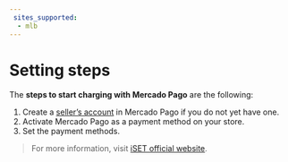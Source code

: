 ```yaml
---
 sites_supported:
  - mlb
---
```


# Setting steps

The **steps to start charging with Mercado Pago** are the following:

1. Create a [seller’s account](https://www.mercadopago[FAKER][URL][DOMAIN]/activities) in Mercado Pago if you do not yet have one.
1. Activate Mercado Pago as a payment method on your store.
1. Set the payment methods.

<!-- -->
> For more information, visit [iSET official website](https://www.iset.com.br/).